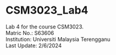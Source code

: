 # CSM3023_Lab4
Lab 4 for the course CSM3023.  
Matric No.: S63606  
Institution: Universiti Malaysia Terengganu  
Last Update: 2/6/2024  
